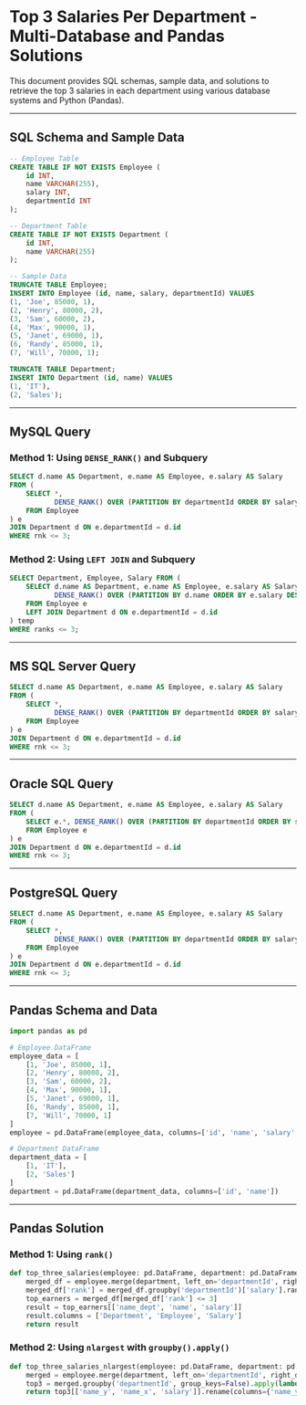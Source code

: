
# Top 3 Salaries Per Department - Multi-Database and Pandas Solutions

This document provides SQL schemas, sample data, and solutions to retrieve the top 3 salaries in each department using various database systems and Python (Pandas).

---

## SQL Schema and Sample Data

```sql
-- Employee Table
CREATE TABLE IF NOT EXISTS Employee (
    id INT,
    name VARCHAR(255),
    salary INT,
    departmentId INT
);

-- Department Table
CREATE TABLE IF NOT EXISTS Department (
    id INT,
    name VARCHAR(255)
);

-- Sample Data
TRUNCATE TABLE Employee;
INSERT INTO Employee (id, name, salary, departmentId) VALUES
(1, 'Joe', 85000, 1),
(2, 'Henry', 80000, 2),
(3, 'Sam', 60000, 2),
(4, 'Max', 90000, 1),
(5, 'Janet', 69000, 1),
(6, 'Randy', 85000, 1),
(7, 'Will', 70000, 1);

TRUNCATE TABLE Department;
INSERT INTO Department (id, name) VALUES
(1, 'IT'),
(2, 'Sales');
```

---

## MySQL Query

### Method 1: Using `DENSE_RANK()` and Subquery

```sql
SELECT d.name AS Department, e.name AS Employee, e.salary AS Salary
FROM (
    SELECT *,
           DENSE_RANK() OVER (PARTITION BY departmentId ORDER BY salary DESC) AS rnk
    FROM Employee
) e
JOIN Department d ON e.departmentId = d.id
WHERE rnk <= 3;
```

### Method 2: Using `LEFT JOIN` and Subquery

```sql
SELECT Department, Employee, Salary FROM (
    SELECT d.name AS Department, e.name AS Employee, e.salary AS Salary,
           DENSE_RANK() OVER (PARTITION BY d.name ORDER BY e.salary DESC) AS ranks
    FROM Employee e
    LEFT JOIN Department d ON e.departmentId = d.id
) temp
WHERE ranks <= 3;
```

---

## MS SQL Server Query

```sql
SELECT d.name AS Department, e.name AS Employee, e.salary AS Salary
FROM (
    SELECT *,
           DENSE_RANK() OVER (PARTITION BY departmentId ORDER BY salary DESC) AS rnk
    FROM Employee
) e
JOIN Department d ON e.departmentId = d.id
WHERE rnk <= 3;
```

---

## Oracle SQL Query

```sql
SELECT d.name AS Department, e.name AS Employee, e.salary AS Salary
FROM (
    SELECT e.*, DENSE_RANK() OVER (PARTITION BY departmentId ORDER BY salary DESC) AS rnk
    FROM Employee e
) e
JOIN Department d ON e.departmentId = d.id
WHERE rnk <= 3;
```

---

## PostgreSQL Query

```sql
SELECT d.name AS Department, e.name AS Employee, e.salary AS Salary
FROM (
    SELECT *,
           DENSE_RANK() OVER (PARTITION BY departmentId ORDER BY salary DESC) AS rnk
    FROM Employee
) e
JOIN Department d ON e.departmentId = d.id
WHERE rnk <= 3;
```

---

## Pandas Schema and Data

```python
import pandas as pd

# Employee DataFrame
employee_data = [
    [1, 'Joe', 85000, 1],
    [2, 'Henry', 80000, 2],
    [3, 'Sam', 60000, 2],
    [4, 'Max', 90000, 1],
    [5, 'Janet', 69000, 1],
    [6, 'Randy', 85000, 1],
    [7, 'Will', 70000, 1]
]
employee = pd.DataFrame(employee_data, columns=['id', 'name', 'salary', 'departmentId'])

# Department DataFrame
department_data = [
    [1, 'IT'],
    [2, 'Sales']
]
department = pd.DataFrame(department_data, columns=['id', 'name'])
```

---

## Pandas Solution

### Method 1: Using `rank()`

```python
def top_three_salaries(employee: pd.DataFrame, department: pd.DataFrame) -> pd.DataFrame:
    merged_df = employee.merge(department, left_on='departmentId', right_on='id', suffixes=('', '_dept'))
    merged_df['rank'] = merged_df.groupby('departmentId')['salary'].rank(method='dense', ascending=False)
    top_earners = merged_df[merged_df['rank'] <= 3]
    result = top_earners[['name_dept', 'name', 'salary']]
    result.columns = ['Department', 'Employee', 'Salary']
    return result
```

### Method 2: Using `nlargest` with `groupby().apply()`

```python
def top_three_salaries_nlargest(employee: pd.DataFrame, department: pd.DataFrame) -> pd.DataFrame:
    merged = employee.merge(department, left_on='departmentId', right_on='id')
    top3 = merged.groupby('departmentId', group_keys=False).apply(lambda x: x.nlargest(3, 'salary'))
    return top3[['name_y', 'name_x', 'salary']].rename(columns={'name_y': 'Department', 'name_x': 'Employee'})
```
